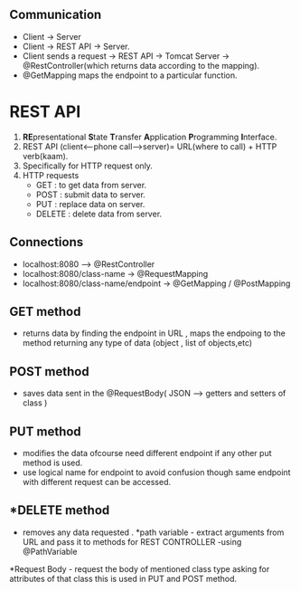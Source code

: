 ## Communication 
* Client -> Server
* Client -> REST API -> Server.
* Client sends  a request -> REST API -> Tomcat Server -> @RestController(which returns data according to the mapping).
* @GetMapping maps the endpoint to a particular function.


# REST API
 1. **RE**presentational **S**tate **T**ransfer  **A**pplication **P**rogramming **I**nterface.
2. REST API (client<--phone call-->server)= URL(where to call) + HTTP  verb(kaam). 
3. Specifically for HTTP request only.
4. HTTP requests 
	- GET : to get data from server.
	- POST : submit data  to server.
	- PUT : replace data on server.
	- DELETE : delete data from server.

## **Connections**

-  localhost:8080 --> @RestController
- localhost:8080/class-name -> @RequestMapping
- localhost:8080/class-name/endpoint -> @GetMapping / @PostMapping

## GET method
-  returns data by finding the endpoint in URL , maps the endpoing to the method returning any type of data (object , list of objects,etc)
## POST method
- saves data sent in the @RequestBody( JSON  --> getters and setters of class )
## PUT method 
- modifies the data ofcourse need different endpoint if any other put method is used.
- use logical name for endpoint to avoid confusion though same endpoint with different request can be accessed.
## *DELETE method
- removes any data requested .
*path variable - extract arguments from URL and pass it to methods for REST CONTROLLER
-using @PathVariable 

*Request Body -  request the body of mentioned class type asking for attributes of that class this is used in PUT and POST method. 





